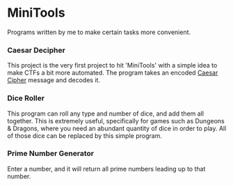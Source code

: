 <h1>MiniTools</h1>
<p>Programs written by me to make certain tasks more convenient.</p>

<h3>Caesar Decipher</h3>
<p>This project is the very first project to hit 'MiniTools' with a simple idea to make CTFs a bit more automated. The program takes an encoded <a href="https://en.wikipedia.org/wiki/Caesar_cipher">Caesar Cipher</a> message and decodes it.</p>

<h3>Dice Roller</h3>
<p>This program can roll any type and number of dice, and add them all together. This is extremely useful, specifically for games such as Dungeons & Dragons, where you need an abundant quantity of dice in order to play. All of those dice can be replaced by this simple program.

<h3>Prime Number Generator</h3>
<p>Enter a number, and it will return all prime numbers leading up to that number.</p>